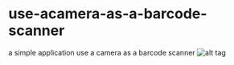 # use-acamera-as-a-barcode-scanner
a simple application use a camera as a barcode scanner 
![alt tag](https://github.com/eissa4444/use-acamera-as-a-barcode-scanner/blob/master/parcodereaderfrom%20camera/Resources/bar.png)
